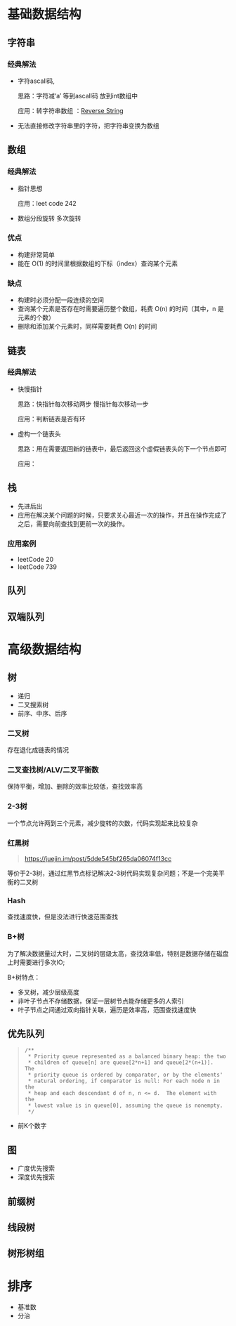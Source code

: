 # 基础数据结构

## 字符串

### 经典解法

- 字符ascall码,  

   思路：字符减‘a’ 等到ascall码 放到int数组中 

    应用：转字符串数组  ：[Reverse String](https://leetcode.com/problems/reverse-string)

- 无法直接修改字符串里的字符，把字符串变换为数组

## 数组 

### 经典解法

- 指针思想

  应用：leet code 242

- 数组分段旋转 多次旋转
### 优点

- 构建非常简单
- 能在 O(1) 的时间里根据数组的下标（index）查询某个元素

### 缺点

- 构建时必须分配一段连续的空间
- 查询某个元素是否存在时需要遍历整个数组，耗费 O(n) 的时间（其中，n 是元素的个数）
- 删除和添加某个元素时，同样需要耗费 O(n) 的时间

## 链表

### 经典解法

- 快慢指针  

  思路：快指针每次移动两步 慢指针每次移动一步

  应用：判断链表是否有环

- 虚构一个链表头

   思路：用在需要返回新的链表中，最后返回这个虚假链表头的下一个节点即可

   应用：

## 栈

- 先进后出
- 应用在解决某个问题的时候，只要求关心最近一次的操作，并且在操作完成了之后，需要向前查找到更前一次的操作。

### 应用案例

- leetCode 20
- leetCode 739

## 队列

## 双端队列

# 高级数据结构



## 树

- 递归
- 二叉搜索树
- 前序、中序、后序

### 二叉树
  存在退化成链表的情况
### 二叉查找树/ALV/二叉平衡数

保持平衡，增加、删除的效率比较低，查找效率高

### 2-3树

一个节点允许两到三个元素，减少旋转的次数，代码实现起来比较复杂

### 红黑树

> https://juejin.im/post/5dde545bf265da06074f13cc

等价于2-3树，通过红黑节点标记解决2-3树代码实现复杂问题；不是一个完美平衡的二叉树

### Hash

查找速度快，但是没法进行快速范围查找

### B+树

为了解决数据量过大时，二叉树的层级太高，查找效率低，特别是数据存储在磁盘上时需要进行多次IO;

B+树特点：

- 多叉树，减少层级高度
- 非叶子节点不存储数据，保证一层树节点能存储更多的人索引
- 叶子节点之间通过双向指针关联，遍历是效率高，范围查找速度快

## 优先队列 

> ```
> /**
>  * Priority queue represented as a balanced binary heap: the two
>  * children of queue[n] are queue[2*n+1] and queue[2*(n+1)].  The
>  * priority queue is ordered by comparator, or by the elements'
>  * natural ordering, if comparator is null: For each node n in the
>  * heap and each descendant d of n, n <= d.  The element with the
>  * lowest value is in queue[0], assuming the queue is nonempty.
>  */
> ```

- 前K个数字

## 图

- 广度优先搜索
- 深度优先搜索

## 前缀树

## 线段树
## 树形树组

# 排序

- 基准数
- 分治